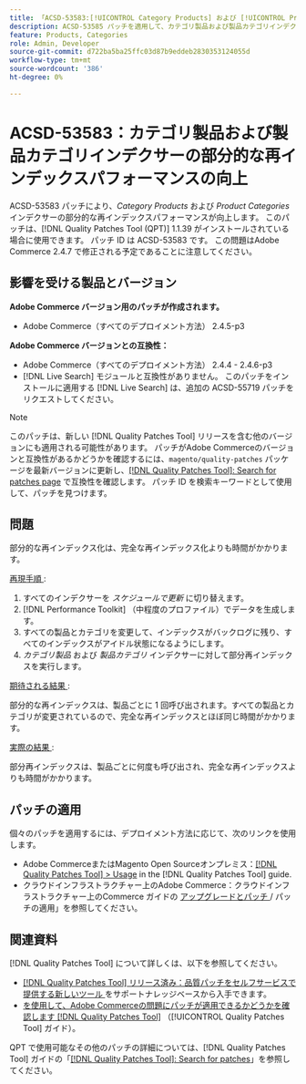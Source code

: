 ```yaml
---
title: 「ACSD-53583:[!UICONTROL Category Products] および [!UICONTROL Product Categories] インデクサーの部分再インデックスパフォーマンスの向上」
description: ACSD-53585 パッチを適用して、カテゴリ製品および製品カテゴリインデクサーの部分的なインデックス再作成のパフォーマンスを向上させます。
feature: Products, Categories
role: Admin, Developer
source-git-commit: d722ba5ba25ffc03d87b9eddeb2830353124055d
workflow-type: tm+mt
source-wordcount: '386'
ht-degree: 0%

---
```


# ACSD-53583：カテゴリ製品および製品カテゴリインデクサーの部分的な再インデックスパフォーマンスの向上

ACSD-53583 パッチにより、*Category Products* および *Product Categories* インデクサーの部分的な再インデックスパフォーマンスが向上します。 このパッチは、[!DNL Quality Patches Tool (QPT)] 1.1.39 がインストールされている場合に使用できます。 パッチ ID は ACSD-53583 です。 この問題はAdobe Commerce 2.4.7 で修正される予定であることに注意してください。

## 影響を受ける製品とバージョン

**Adobe Commerce バージョン用のパッチが作成されます。**

* Adobe Commerce（すべてのデプロイメント方法） 2.4.5-p3

**Adobe Commerce バージョンとの互換性：**

* Adobe Commerce（すべてのデプロイメント方法） 2.4.4 - 2.4.6-p3
* [!DNL Live Search] モジュールと互換性がありません。 このパッチをインストールに適用する [!DNL Live Search] は、追加の ACSD-55719 パッチをリクエストしてください。

>[!NOTE]
>
>このパッチは、新しい [!DNL Quality Patches Tool] リリースを含む他のバージョンにも適用される可能性があります。 パッチがAdobe Commerceのバージョンと互換性があるかどうかを確認するには、`magento/quality-patches` パッケージを最新バージョンに更新し、[[!DNL Quality Patches Tool]: Search for patches page](https://experienceleague.adobe.com/tools/commerce-quality-patches/index.html) で互換性を確認します。 パッチ ID を検索キーワードとして使用して、パッチを見つけます。

## 問題

部分的な再インデックス化は、完全な再インデックス化よりも時間がかかります。

<u> 再現手順 </u>:

1. すべてのインデクサーを *スケジュールで更新* に切り替えます。
1. [!DNL Performance Toolkit] （中程度のプロファイル）でデータを生成します。
1. すべての製品とカテゴリを変更して、インデックスがバックログに残り、すべてのインデックスがアイドル状態になるようにします。
1. *カテゴリ製品* および *製品カテゴリ* インデクサーに対して部分再インデックスを実行します。

<u> 期待される結果 </u>:

部分的な再インデックスは、製品ごとに 1 回呼び出されます。すべての製品とカテゴリが変更されているので、完全な再インデックスとほぼ同じ時間がかかります。

<u> 実際の結果 </u>:

部分再インデックスは、製品ごとに何度も呼び出され、完全な再インデックスよりも時間がかかります。

## パッチの適用

個々のパッチを適用するには、デプロイメント方法に応じて、次のリンクを使用します。

* Adobe CommerceまたはMagento Open Sourceオンプレミス：[[!DNL Quality Patches Tool] > Usage](https://experienceleague.adobe.com/docs/commerce-operations/tools/quality-patches-tool/usage.html) in the [!DNL Quality Patches Tool] guide.
* クラウドインフラストラクチャー上のAdobe Commerce：クラウドインフラストラクチャー上のCommerce ガイドの [ アップグレードとパッチ ](https://experienceleague.adobe.com/docs/commerce-cloud-service/user-guide/develop/upgrade/apply-patches.html)/ パッチの適用」を参照してください。

## 関連資料

[!DNL Quality Patches Tool] について詳しくは、以下を参照してください。

* [[!DNL Quality Patches Tool]  リリース済み：品質パッチをセルフサービスで提供する新しいツール ](https://experienceleague.adobe.com/en/docs/commerce-knowledge-base/kb/announcements/commerce-announcements/magento-quality-patches-released-new-tool-to-self-serve-quality-patches) をサポートナレッジベースから入手できます。
* [ を使用して、Adobe Commerceの問題にパッチが適用できるかどうかを確認します  [!DNL Quality Patches Tool]](/help/tools/quality-patches-tool/patches-available-in-qpt/check-patch-for-magento-issue-with-magento-quality-patches.md) （[!UICONTROL Quality Patches Tool] ガイド）。


QPT で使用可能なその他のパッチの詳細については、[!DNL Quality Patches Tool] ガイドの「[[!DNL Quality Patches Tool]: Search for patches](https://experienceleague.adobe.com/tools/commerce-quality-patches/index.html)」を参照してください。

